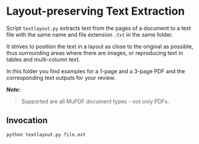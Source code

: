 # Layout-preserving Text Extraction

Script `textlayout.py` extracts text from the pages of a document to a text file with the same name and file extension `.txt` in the same folder.

It strives to position the text in a layout as close to the original as possible, thus surrounding areas where there are images, or reproducing text in tables and multi-column text.

In this folder you find examples for a 1-page and a 3-page PDF and the corresponding text outputs for your review.

**_Note:_**

> Supported are all MuPDF document types - not only PDFs.

## Invocation

`python textlayout.py file.ext`